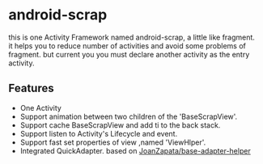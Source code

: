 # android-scrap
this is one Activity Framework named android-scrap, a little like fragment.  
it helps you to reduce number of activities  and avoid some problems of fragment.
but current you you must declare another activity as the entry activity.

## Features
- One Activity
- Support animation between two children of the 'BaseScrapView'.
- Support cache BaseScrapView and add ti to the back stack.
- Support listen to Activity's Lifecycle and event.
- Support fast set properties of view ,named 'ViewHlper'.
- Integrated QuickAdapter. based on [JoanZapata/base-adapter-helper](https://github.com/JoanZapata/base-adapter-helper) 
